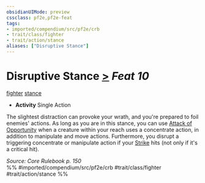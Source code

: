 ```yaml
---
obsidianUIMode: preview
cssclass: pf2e,pf2e-feat
tags:
- imported/compendium/src/pf2e/crb
- trait/class/fighter
- trait/action/stance
aliases: ["Disruptive Stance"]
---
```

# Disruptive Stance  [>](chapter-9-playing-the-game.md#Actions "Single Action") *Feat 10*  
[fighter](rules/traits/fighter.md)  [stance](stance.md)  

- **Activity** Single Action

The slightest distraction can provoke your wrath, and you're prepared to foil enemies' actions. As long as you are in this stance, you can use [Attack of Opportunity](rules/actions/attack-of-opportunity.md) when a creature within your reach uses a concentrate action, in addition to manipulate and move actions. Furthermore, you disrupt a triggering concentrate or manipulate action if your [Strike](strike.md) hits (not only if it's a critical hit).

*Source: Core Rulebook p. 150*  
%% #imported/compendium/src/pf2e/crb #trait/class/fighter #trait/action/stance %%
